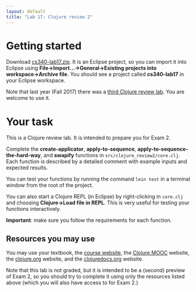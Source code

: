 ```yaml
---
layout: default
title: "Lab 17: Clojure review 2"
---
```


# Getting started

Download [cs340-lab17.zip](cs340-lab17.zip).  It is an Eclipse project, so you can import it into Eclipse using **File&rarr;Import...&rarr;General&rarr;Existing projects into workspace&rarr;Archive file**.  You should see a project called **cs340-lab17** in your Eclipse workspace.

<div class="callout">
Note that last year (Fall 2017) there was a <a href="https://ycpcs.github.io/cs340-fall2017/labs/lab18.html">third Clojure review lab</a>. You are welcome to use it.
</div>

# Your task

This is a Clojure review lab.  It is intended to prepare you for Exam 2.

Complete the **create-applicator**, **apply-to-sequence**, **apply-to-sequence-the-hard-way**, and **swapify** functions in `src/clojure_review2/core.clj`.  Each function is described by a detailed comment with example inputs and expected results.

You can test your functions by running the command `lein test` in a terminal window from the root of the project.

You can also start a Clojure REPL (in Eclipse) by right-clicking in `core.clj` and choosing **Clojure&rarr;Load file in REPL**.  This is very useful for testing your functions interactively.

<div class="callout"><b>Important</b>: make sure you follow the requirements for each function.</div>

## Resources you may use

You may use your textbook, the [course website](http://ycpcs.github.io/cs340-fall2014), the [Clojure MOOC](http://mooc.fi/courses/2014/clojure/) website, the [clojure.org](http://clojure.org/) website, and the [clojuredocs.org](http://clojuredocs.org/) website.

Note that this lab is not graded, but it is intended to be a (second) preview of Exam 2, so you should try to complete it using only the resources listed above (which you will also have access to for Exam 2.)

<!--
# Solutions

Here are my solutions: [lab17.clj](https://github.com/ycpcs/cs340-fall2016/blob/gh-pages/labs/lab17.clj).  **Do not look at these until you have completed all of the functions on your own.**
-->

